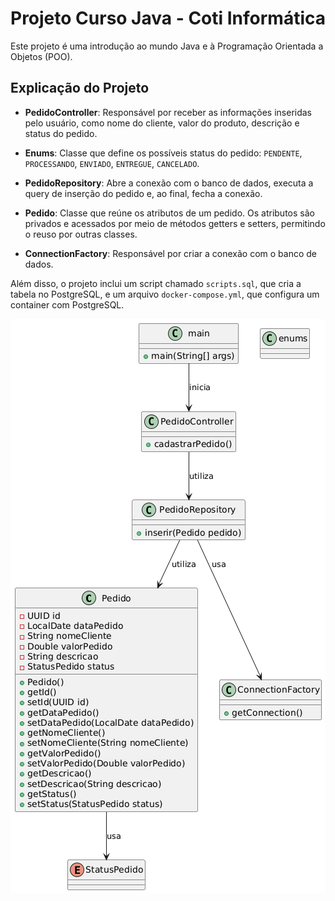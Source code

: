 # Projeto Curso Java - Coti Informática

Este projeto é uma introdução ao mundo Java e à Programação Orientada a Objetos (POO).

## Explicação do Projeto

- **PedidoController**: Responsável por receber as informações inseridas pelo usuário, como nome do cliente, valor do produto, descrição e status do pedido.

- **Enums**: Classe que define os possíveis status do pedido: `PENDENTE`, `PROCESSANDO`, `ENVIADO`, `ENTREGUE`, `CANCELADO`.

- **PedidoRepository**: Abre a conexão com o banco de dados, executa a query de inserção do pedido e, ao final, fecha a conexão.

- **Pedido**: Classe que reúne os atributos de um pedido. Os atributos são privados e acessados por meio de métodos getters e setters, permitindo o reuso por outras classes.

- **ConnectionFactory**: Responsável por criar a conexão com o banco de dados.

Além disso, o projeto inclui um script chamado `scripts.sql`, que cria a tabela no PostgreSQL, e um arquivo `docker-compose.yml`, que configura um container com PostgreSQL.

![alt text](image.png)